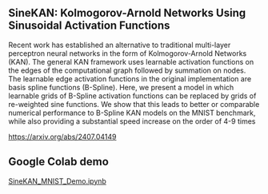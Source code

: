 ##  SineKAN: Kolmogorov-Arnold Networks Using Sinusoidal Activation Functions

Recent work has established an alternative to traditional multi-layer perceptron neural networks in
the form of Kolmogorov-Arnold Networks (KAN). The general KAN framework uses learnable
activation functions on the edges of the computational graph followed by summation on nodes.
The learnable edge activation functions in the original implementation are basis spline functions
(B-Spline). Here, we present a model in which learnable grids of B-Spline activation functions can
be replaced by grids of re-weighted sine functions. We show that this leads to better or comparable
numerical performance to B-Spline KAN models on the MNIST benchmark, while also providing a
substantial speed increase on the order of 4-9 times

https://arxiv.org/abs/2407.04149

## Google Colab demo

[SineKAN_MNIST_Demo.ipynb](https://github.com/ereinha/SineKAN/blob/main/SineKAN_MNIST_Demo.ipynb)
